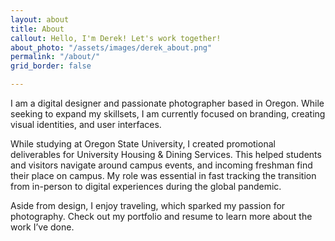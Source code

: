 ```yaml
---
layout: about
title: About
callout: Hello, I'm Derek! Let's work together!
about_photo: "/assets/images/derek_about.png"
permalink: "/about/"
grid_border: false

---
```

I am a digital designer and passionate photographer based in Oregon. While seeking to expand my skillsets, I am currently focused on branding, creating visual identities, and user interfaces.

While studying at Oregon State University, I created promotional deliverables for University Housing & Dining Services. This helped students and visitors navigate around campus events, and incoming freshman find their place on campus. My role was essential in fast tracking the transition from in-person to digital experiences during the global pandemic.

Aside from design, I enjoy traveling, which sparked my passion for photography. Check out my portfolio and resume to learn more about the work I’ve done.